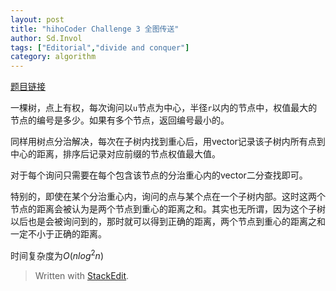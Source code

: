 ```yaml
---
layout: post
title: "hihoCoder Challenge 3 全图传送"
author: Sd.Invol
tags: ["Editorial","divide and conquer"]
category: algorithm
---
```


[题目链接](http://hihocoder.com/problemset/problem/1065)

一棵树，点上有权，每次询问以`u`节点为中心，半径`r`以内的节点中，权值最大的节点的编号是多少。如果有多个节点，返回编号最小的。

同样用树点分治解决，每次在子树内找到重心后，用vector记录该子树内所有点到中心的距离，排序后记录对应前缀的节点权值最大值。

对于每个询问只需要在每个包含该节点的分治重心内的vector二分查找即可。

特别的，即使在某个分治重心内，询问的点与某个点在一个子树内部。这时这两个节点的距离会被认为是两个节点到重心的距离之和。其实也无所谓，因为这个子树以后也是会被询问到的，那时就可以得到正确的距离，两个节点到重心的距离之和一定不小于正确的距离。

时间复杂度为$O(nlog^2n)$

> Written with [StackEdit](https://stackedit.io/).
